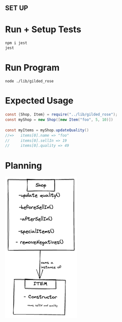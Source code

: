 ## SET UP 


# Run + Setup Tests
```linux
npm i jest
jest

```

# Run Program 
```linux
node ./lib/gilded_rose

```

# Expected Usage
```java script
const {Shop, Item} = require("../lib/gilded_rose");
const myShop = new Shop([new Item("foo", 5, 10)])

const myItems = myShop.updateQuality()
//=>   items[0].name => "foo"
//     items[0].sellIn => 19
//     items[0].quality => 49


```

# Planning 

![alt text](https://github.com/ruben-wilson/gilden-rose-tech-test/blob/master/gilden-rose.png)
